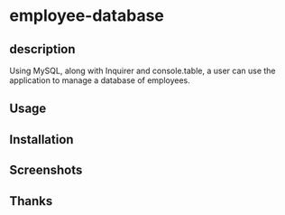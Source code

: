 # employee-database

## description

Using MySQL, along with Inquirer and console.table, a user can use the application to manage a database of employees. 

## Usage

## Installation

## Screenshots

## Thanks